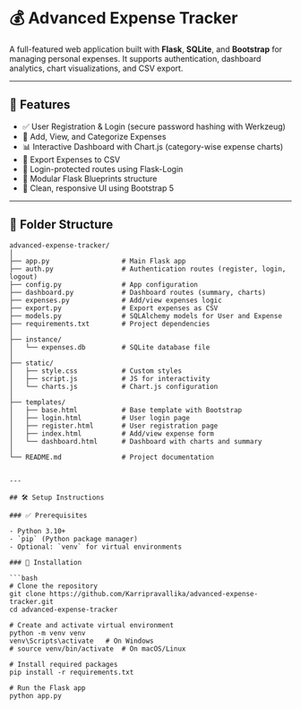 # 💰 Advanced Expense Tracker

A full-featured web application built with **Flask**, **SQLite**, and **Bootstrap** for managing personal expenses. It supports authentication, dashboard analytics, chart visualizations, and CSV export.

---

## 🚀 Features

- ✅ User Registration & Login (secure password hashing with Werkzeug)
- 🧾 Add, View, and Categorize Expenses
- 📊 Interactive Dashboard with Chart.js (category-wise expense charts)
- 💾 Export Expenses to CSV
- 🔐 Login-protected routes using Flask-Login
- 📂 Modular Flask Blueprints structure
- 🎨 Clean, responsive UI using Bootstrap 5

---

## 📁 Folder Structure

```plaintext
advanced-expense-tracker/
│
├── app.py                  # Main Flask app
├── auth.py                 # Authentication routes (register, login, logout)
├── config.py               # App configuration
├── dashboard.py            # Dashboard routes (summary, charts)
├── expenses.py             # Add/view expenses logic
├── export.py               # Export expenses as CSV
├── models.py               # SQLAlchemy models for User and Expense
├── requirements.txt        # Project dependencies
│
├── instance/
│   └── expenses.db         # SQLite database file
│
├── static/
│   ├── style.css           # Custom styles
│   ├── script.js           # JS for interactivity
│   └── charts.js           # Chart.js configuration
│
├── templates/
│   ├── base.html           # Base template with Bootstrap
│   ├── login.html          # User login page
│   ├── register.html       # User registration page
│   ├── index.html          # Add/view expense form
│   └── dashboard.html      # Dashboard with charts and summary
│
└── README.md               # Project documentation


---

## 🛠 Setup Instructions

### ✅ Prerequisites

- Python 3.10+
- `pip` (Python package manager)
- Optional: `venv` for virtual environments

### 🔧 Installation

```bash
# Clone the repository
git clone https://github.com/Karripravallika/advanced-expense-tracker.git
cd advanced-expense-tracker

# Create and activate virtual environment
python -m venv venv
venv\Scripts\activate   # On Windows
# source venv/bin/activate  # On macOS/Linux

# Install required packages
pip install -r requirements.txt

# Run the Flask app
python app.py



